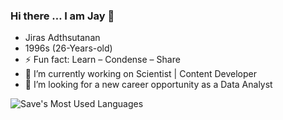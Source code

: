 ### Hi there … I am Jay 👋
- Jiras Adthsutanan
- 1996s (26-Years-old)
- ⚡ Fun fact: Learn – Condense – Share
- 🔭 I’m currently working on Scientist | Content Developer
- 🤔 I’m looking for a new career opportunity as a Data Analyst

![Save's Most Used Languages](https://github-readme-stats.vercel.app/api/top-langs/?username=Jiras-1996&layout=compact&theme=dracula)

<!--
**Jiras-1996/Jiras-1996** is a ✨ _special_ ✨ repository because its `README.md` (this file) appears on your GitHub profile.

Here are some ideas to get you started:

- 🔭 I’m currently working on ...
- 🌱 I’m currently learning ...
- 👯 I’m looking to collaborate on ...
- 🤔 I’m looking for help with ...
- 💬 Ask me about ...
- 📫 How to reach me: ...
- 😄 Pronouns: ...
- ⚡ Fun fact: ...
-->
